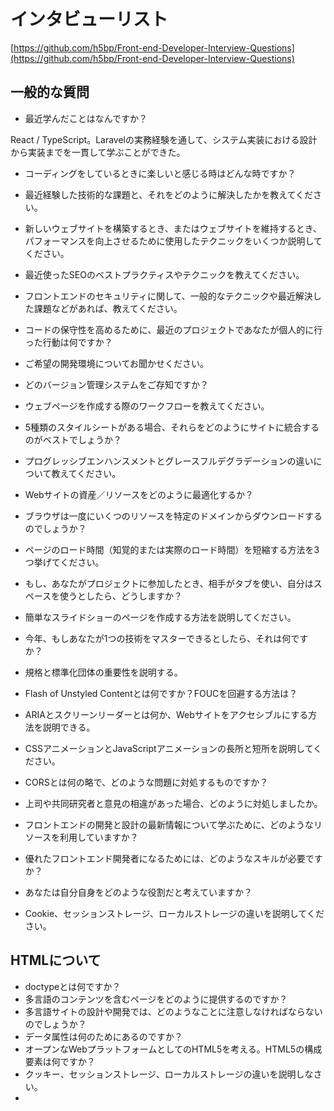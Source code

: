 # インタビューリスト
[https://github.com/h5bp/Front-end-Developer-Interview-Questions](https://github.com/h5bp/Front-end-Developer-Interview-Questions)

## **一般的な質問**

- 最近学んだことはなんですか？

React / TypeScript。Laravelの実務経験を通して、システム実装における設計から実装までを一貫して学ぶことができた。

- コーディングをしているときに楽しいと感じる時はどんな時ですか？


- 最近経験した技術的な課題と、それをどのように解決したかを教えてください。
- 新しいウェブサイトを構築するとき、またはウェブサイトを維持するとき、パフォーマンスを向上させるために使用したテクニックをいくつか説明してください。
- 最近使ったSEOのベストプラクティスやテクニックを教えてください。
- フロントエンドのセキュリティに関して、一般的なテクニックや最近解決した課題などがあれば、教えてください。
- コードの保守性を高めるために、最近のプロジェクトであなたが個人的に行った行動は何ですか？
- ご希望の開発環境についてお聞かせください。
- どのバージョン管理システムをご存知ですか？
- ウェブページを作成する際のワークフローを教えてください。
- 5種類のスタイルシートがある場合、それらをどのようにサイトに統合するのがベストでしょうか？
- プログレッシブエンハンスメントとグレースフルデグラデーションの違いについて教えてください。
- Webサイトの資産／リソースをどのように最適化するか？
- ブラウザは一度にいくつのリソースを特定のドメインからダウンロードするのでしょうか？
- ページのロード時間（知覚的または実際のロード時間）を短縮する方法を3つ挙げてください。
- もし、あなたがプロジェクトに参加したとき、相手がタブを使い、自分はスペースを使うとしたら、どうしますか？
- 簡単なスライドショーのページを作成する方法を説明してください。
- 今年、もしあなたが1つの技術をマスターできるとしたら、それは何ですか？
- 規格と標準化団体の重要性を説明する。
- Flash of Unstyled Contentとは何ですか？FOUCを回避する方法は？
- ARIAとスクリーンリーダーとは何か、Webサイトをアクセシブルにする方法を説明できる。
- CSSアニメーションとJavaScriptアニメーションの長所と短所を説明してください。
- CORSとは何の略で、どのような問題に対処するものですか？
- 上司や共同研究者と意見の相違があった場合、どのように対処しましたか。
- フロントエンドの開発と設計の最新情報について学ぶために、どのようなリソースを利用していますか？
- 優れたフロントエンド開発者になるためには、どのようなスキルが必要ですか？
- あなたは自分自身をどのような役割だと考えていますか？
- Cookie、セッションストレージ、ローカルストレージの違いを説明してください。

## HTMLについて

- doctypeとは何ですか？
- 多言語のコンテンツを含むページをどのように提供するのですか？
- 多言語サイトの設計や開発では、どのようなことに注意しなければならないのでしょうか？
- データ属性は何のためにあるのですか？
- オープンなWebプラットフォームとしてのHTML5を考える。HTML5の構成要素は何ですか？
- クッキー、セッションストレージ、ローカルストレージの違いを説明しなさい。
- <script> / <script async> / <script defer> の違いを説明しなさい。
- 一般的にCSSの<link>は<head></head>の間に、JSの<script>は</body>の直前に配置するのが良いとされているのはなぜでしょうか。何か例外をご存知ですか？
- プログレッシブレンダリングとは何ですか？
- 画像タグに `srcset` 属性を使用する理由は何ですか？この属性の内容を評価するときにブラウザが使用するプロセスを説明してください。
- 以前に異なるHTMLテンプレート言語を使用したことがありますか？
- canvasとsvgの違いは何ですか？
- HTMLの空要素とは何ですか？

## CSSについて

- CSSセレクタの特異性とは何ですか、どのように機能するのですか？
- CSSの「リセット」と「正規化」の違いは何ですか？あなたはどちらを選びますか？
- フロートとその動作について説明しなさい。
- Z-indexとスタッキングコンテキストがどのように形成されるかを説明する
- BFC（ブロックフォーマットコンテキスト）について説明し、どのように機能するか説明しなさい。
- 様々なクリアリング技術とは何か、どのような状況に適しているのか。
- ブラウザ特有のスタイリングの問題はどのように解決するのでしょうか？
- 機能に制約のあるブラウザに対して、どのようにページを提供しますか？
    - どのようなテクニックやプロセスを使っていますか？
- コンテンツを視覚的に隠す（そしてスクリーンリーダーだけが利用できるようにする）さまざまな方法にはどのようなものがありますか？
- グリッドシステムを使用したことがありますか？ある場合は、どのようなものがお好みですか？
- メディアクエリやモバイル向けレイアウト/CSSを使用または実装したことがありますか？
- SVGのスタイリングに慣れていますか？
- screen以外の@media プロパティを使用した例を教えてください。
- 効率的なCSSの書き方として、どのようなものがありますか？
- CSSプリプロセッサを使うメリット・デメリットは何ですか？
    - あなたが使ったことのあるCSSプリプロセッサの好きなところと嫌いなところを書いてください。
- 非標準のフォントを使用したWebデザインカンプをどのように実装しますか？
- ブラウザがCSSのセレクタに合致する要素を判断する方法を説明する。
- 擬似要素について説明し、その用途を論じることができる。
- ボックスモデルについて理解し、レイアウトを異なるボックスモデルでレンダリングするようにCSSでブラウザに指示する方法を説明できる。
- box-sizing: border-box; }`は何をするものですか？その利点は何ですか？
- CSSの `display` プロパティとは何ですか、そしてその使用例をいくつか挙げてください。
- inlineとinline-blockの違いは何ですか？
- nth-of-type()」と「nth-child()」セレクタの違いは何ですか？
- 相対配置要素、固定配置要素、絶対配置要素、静的配置要素の違いは何ですか？
- 既存のCSSフレームワークのうち、ローカルで使用したことのあるもの、または実運用で使用したことのあるものは何ですか？どのようにそれらを変更/改善しますか？
- CSS Gridを使ったことがありますか？
- Webサイトをレスポンシブにコーディングすることと、モバイルファースト戦略を用いることの違いについて説明してください。
- Retinaグラフィックスを扱ったことがありますか？ある場合、いつ、どのようなテクニックを使いましたか？
- 絶対配置の代わりにtranslate()`を使用する理由、またはその逆の理由はありますか？また、その理由は何ですか？
- clearfix cssのプロパティはどのように役立つのですか？
- フォントサイズに関連するpx、em、remの違いを説明できますか？
- 擬似クラスの例を挙げることができますか？擬似クラスの使用例について教えてください。
- ブロックレベル要素とインライン要素の違いは何ですか？それぞれのタイプの要素の例を示すことができますか？
- CSSグリッドとFlexboxの違いは何ですか？どのような場合にどちらを使うのでしょうか？

## JavaScript

- イベントデリゲーションについて説明する。
- JavaScript で `this` がどのように動作するか説明できる。
    - ES6 で `this` がどのように変化したのか、例を挙げてください。
- プロトタイプ継承がどのように機能するか説明しなさい。
- 変数の違いは何ですか。 null`,` undefined`, undeclared の違いは何ですか？
    - これらの状態について、どのようにチェックしますか？
- クロージャとは何ですか、また、どのように、あるいは、なぜ使うのですか？
- オブジェクトのプロパティや配列の項目を反復処理するために、どのような言語構文を使用しますか?
- Array.forEach()`ループと`Array.map()` メソッドの主な違いと、どちらかを選択する理由を教えてください。
- 無名関数の典型的な使用例とはどのようなものですか？
- ホストオブジェクトとネイティブオブジェクトの違いは何ですか？
- その違いを説明してください。 function Person(){}`、`var person = Person()`、`var person = new Person()`の違いは何ですか？
- foo `の使用方法について、`function foo() {}`と`var foo = function() {}` の違いを説明してください。
- Function.call`と`Function.apply`が何をするものなのか説明できますか？この2つの顕著な違いは何ですか？
- Function.prototype.bind`について説明してください。
- 特徴検出、特徴推論、UA文字列の使い方の違いは何ですか？
- hoisting "について説明してください。
- イベントバブリングについて説明しなさい。
- イベントキャプチャを説明しなさい。
- 属性」と「プロパティ」の違いは何ですか？
- JavaScriptの組み込みオブジェクトを拡張することの長所と短所は何ですか？
- と`===`の違いは何ですか？
- JavaScriptに関して、同一生成元ポリシーを説明してください。
- なぜ三項演算子と呼ばれるのですか、「三項」という言葉は何を示しているのですか？
- ストリクトモードとは何ですか？それを使うことの利点/欠点は何ですか？
- JavaScriptのコードをJavaScriptにコンパイルできる言語で書くことのメリット/デメリットは何ですか？
- JavaScriptのコードをデバッグする際に使用するツールやテクニックは何ですか？
- ミュータブルオブジェクトとイミュータブルオブジェクトの違いを説明してください。
    - JavaScriptにおける不変オブジェクトの例とは何ですか？
    - イミュータブルの長所と短所は何ですか？
    - どのようにして自分のコードで不変性を実現できますか？
- 同期関数と非同期関数の違いを説明してください。
- イベントループとは何ですか？
    - コールスタックとタスクキューとの違いは何ですか？
- let`,` var`,` const` を使って作成された変数の違いは何ですか？
- ES6 クラスと ES5 関数コンストラクタの違いは何ですか？
- 新しい矢印 `=>` 関数構文について、使用例を教えてください。この新しい構文は、他の関数とどう違うのですか？
- コンストラクター内のメソッドに矢印構文を使用すると、どのような利点がありますか？
- 高階関数の定義とは何ですか？
- オブジェクトや配列のデストラクチャリングの例を挙げてください。
- ES6 Template Literals を使って文字列を生成する例を挙げることができますか？
- カレー関数の例と、この構文が有利な理由を教えてください。
- spread構文」を使う利点と、「rest構文」との違いは何ですか？
- ファイル間でどのようにコードを共有できますか？
- 静的なクラスメンバーを作りたいと思うのはなぜか。
- JavaScript の `while` ループと `do-while` ループの違いは何ですか？
- 約束とは何ですか？どこで、どのようにプロミスを使うか？

## コードテスト

- コードをテストすることのメリット/デメリットは何ですか？
- コードの機能をテストするために、どのようなツールを使いますか？
- ユニットテストと機能テスト/統合テストの違いは何ですか？
- コードスタイル・リント・ツールの目的は何ですか？
- テストのベストプラクティスにはどのようなものがありますか？

## パフォーマンス

- コードのパフォーマンスバグを発見するために、どのようなツールを使いますか？
- ウェブサイトのスクロール・パフォーマンスを向上させる方法には、どのようなものがありますか？
- レイアウト、ペイント、コンポジットの違いについて説明してください。

## ネットワーキング

- 従来、site assetsを複数のドメインから提供することが良いとされてきたのはなぜか？
- WebサイトのURLを入力してから、画面に表示されるまでのプロセスを説明できるようにしなさい。
- Long-Polling、Websocket、Server-Sent Events の違いは何ですか？
- 次のリクエストヘッダとレスポンスヘッダについて説明してください。
    - Expires、Date、Age、If-Modified-...の違いについて教えてください。
    - Do Not Track
    - キャッシュコントロール
    - 転送エンコーディング
    - ETag
    - X-フレーム・オプション
- HTTPメソッドとは何ですか？知っているHTTPメソッドをすべて列挙し、説明してください。
- ドメインプリフェッチとは何ですか、また、どのようにパフォーマンスに役立つのですか？
- CDNとは何ですか、また、CDNを使用する利点は何ですか？

[www.DeepL.com/Translator（無料版）で翻訳しました。](http://www.deepl.com/Translator%EF%BC%88%E7%84%A1%E6%96%99%E7%89%88%EF%BC%89%E3%81%A7%E7%BF%BB%E8%A8%B3%E3%81%97%E3%81%BE%E3%81%97%E3%81%9F%E3%80%82)
